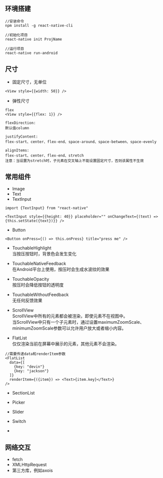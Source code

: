 ## 环境搭建
```
//安装命令
npm install -g react-native-cli

//初始化项目
react-native init ProjName

//运行项目
react-native run-android
```

## 尺寸
* 固定尺寸，无单位  
```
<View style={{width: 50}} />
```

* 弹性尺寸  
```
flex
<View style={{flex: 1}} />

flexDirection:
默认值column

justifyContent:
flex-start、center、flex-end、space-around、space-between、space-evenly

alignItems:
flex-start、center、flex-end、stretch
注意：当设置为stretch时，子元素在交叉轴上不能设置固定尺寸，否则该属性不生效
```

## 常用组件
* Image
* Text
* TextInput  
```
import {TextInput} from "react-native"

<TextInput style={{height: 40}} placeholder="" onChangeText={(text) => {this.setState({text})}} />
```

* Button  
```
<Button onPress={() => this.onPress} title="press me" />
```

* TouchableHighlight  
当按压按钮时，背景色会发生变化  

* TouchableNativeFeedback  
在Android平台上使用，按压时会生成水波纹的效果

* TouchableOpacity  
按压时会降低按钮的透明度  

* TouchableWithoutFeedback  
无任何反馈效果

* ScrollView  
ScrollView中所有的元素都会被渲染，即使元素不在视图中。  
当ScrollView中只有一个子元素时，通过设置maximumZoomScale、minimumZoomScale参数可以允许用户放大或者缩小内容。

* FlatList  
仅仅渲染当前在屏幕中展示的元素，其他元素不会渲染。  
```
//需要传递data和renderItem参数
<FlatList
  data={[
    {key: "devin"}
    {key: "jackson"}
  ]}
  renderItem={({item}) => <Text>{item.key}</Text>}
/>
```

* SectionList

* Picker

* Slider

* Switch

* 

## 网络交互
* fetch
* XMLHttpRequest
* 第三方库，例如axois